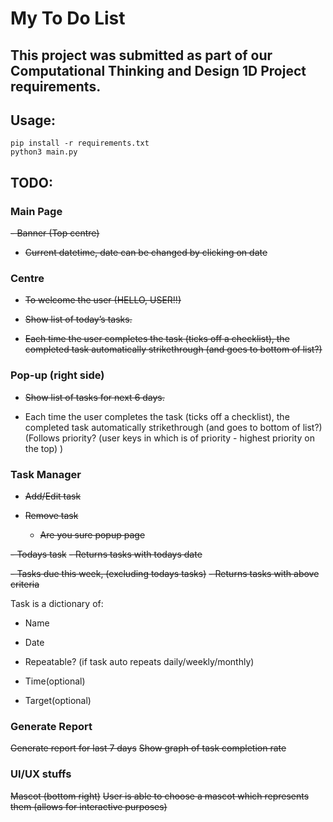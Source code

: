 # My To Do List

## This project was submitted as part of our Computational Thinking and Design 1D Project requirements.

## Usage:

```
pip install -r requirements.txt
python3 main.py
```

## TODO:

### Main Page
~~- Banner (Top centre)~~
   - ~~Current datetime, date can be changed by clicking on date~~

### Centre
- ~~To welcome the user (HELLO, USER!!)~~

- ~~Show list of today’s tasks.~~

- ~~Each time the user completes the task (ticks off a checklist), the completed task automatically strikethrough (and goes to bottom of list?)~~

### Pop-up (right side) 
- ~~Show list of tasks for next 6 days.~~

- Each time the user completes the task (ticks off a checklist), the completed task automatically strikethrough (and goes to bottom of list?)
(Follows priority? (user keys in which is of priority - highest priority on the top) )

### Task Manager
- ~~Add/Edit task~~

- ~~Remove task~~
  - ~~Are you sure popup page~~

~~- Todays task~~
  ~~- Returns tasks with todays date~~

~~- Tasks due this week, (excluding todays tasks)~~
  ~~- Returns tasks with above criteria~~

Task is a dictionary of:

- Name

- Date

- Repeatable? (if task auto repeats daily/weekly/monthly)

- Time(optional)

- Target(optional)


### Generate Report
~~Generate report for last 7 days~~
~~Show graph of task completion rate~~

### UI/UX stuffs
~~Mascot (bottom right)~~
~~User is able to choose a mascot which represents them (allows for interactive purposes)~~
